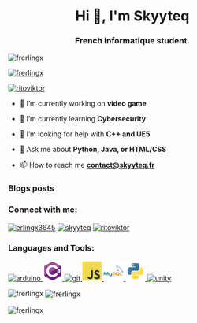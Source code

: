 <h1 align="center">Hi 👋, I'm Skyyteq</h1>
<h3 align="center">French informatique student.</h3>

<p align="left"> <img src="https://komarev.com/ghpvc/?username=frerlingx&label=Profile%20views&color=0e75b6&style=flat" alt="frerlingx" /> </p>

<p align="left"> <a href="https://github.com/ryo-ma/github-profile-trophy"><img src="https://github-profile-trophy.vercel.app/?username=frerlingx" alt="frerlingx" /></a> </p>

<p align="left"> <a href="https://twitter.com/ritoviktor" target="blank"><img src="https://img.shields.io/twitter/follow/ritoviktor?logo=twitter&style=for-the-badge" alt="ritoviktor" /></a> </p>

- 🔭 I’m currently working on **video game**

- 🌱 I’m currently learning **Cybersecurity**

- 🤝 I’m looking for help with **C++ and UE5**

- 💬 Ask me about **Python, Java, or HTML/CSS**

- 📫 How to reach me **contact@skyyteq.fr**

### Blogs posts
<!-- BLOG-POST-LIST:START -->
<!-- BLOG-POST-LIST:END -->

<h3 align="left">Connect with me:</h3>
<p align="left">
<a href="https://codepen.io/erlingx3645" target="blank"><img align="center" src="https://raw.githubusercontent.com/rahuldkjain/github-profile-readme-generator/master/src/images/icons/Social/codepen.svg" alt="erlingx3645" height="30" width="40" /></a>
<a href="https://dev.to/skyyteq" target="blank"><img align="center" src="https://raw.githubusercontent.com/rahuldkjain/github-profile-readme-generator/master/src/images/icons/Social/devto.svg" alt="skyyteq" height="30" width="40" /></a>
<a href="https://twitter.com/ritoviktor" target="blank"><img align="center" src="https://raw.githubusercontent.com/rahuldkjain/github-profile-readme-generator/master/src/images/icons/Social/twitter.svg" alt="ritoviktor" height="30" width="40" /></a>
</p>

<h3 align="left">Languages and Tools:</h3>
<p align="left"> <a href="https://www.arduino.cc/" target="_blank" rel="noreferrer"> <img src="https://cdn.worldvectorlogo.com/logos/arduino-1.svg" alt="arduino" width="40" height="40"/> </a> <a href="https://www.w3schools.com/cs/" target="_blank" rel="noreferrer"> <img src="https://raw.githubusercontent.com/devicons/devicon/master/icons/csharp/csharp-original.svg" alt="csharp" width="40" height="40"/> </a> <a href="https://git-scm.com/" target="_blank" rel="noreferrer"> <img src="https://www.vectorlogo.zone/logos/git-scm/git-scm-icon.svg" alt="git" width="40" height="40"/> </a> <a href="https://developer.mozilla.org/en-US/docs/Web/JavaScript" target="_blank" rel="noreferrer"> <img src="https://raw.githubusercontent.com/devicons/devicon/master/icons/javascript/javascript-original.svg" alt="javascript" width="40" height="40"/> </a> <a href="https://www.mysql.com/" target="_blank" rel="noreferrer"> <img src="https://raw.githubusercontent.com/devicons/devicon/master/icons/mysql/mysql-original-wordmark.svg" alt="mysql" width="40" height="40"/> </a> <a href="https://www.python.org" target="_blank" rel="noreferrer"> <img src="https://raw.githubusercontent.com/devicons/devicon/master/icons/python/python-original.svg" alt="python" width="40" height="40"/> </a> <a href="https://unity.com/" target="_blank" rel="noreferrer"> <img src="https://www.vectorlogo.zone/logos/unity3d/unity3d-icon.svg" alt="unity" width="40" height="40"/> </a> </p>

<p><img align="left" src="https://github-readme-stats.vercel.app/api/top-langs?username=frerlingx&show_icons=true&locale=en&layout=compact" alt="frerlingx" /></p>

<p>&nbsp;<img align="center" src="https://github-readme-stats.vercel.app/api?username=frerlingx&show_icons=true&locale=en" alt="frerlingx" /></p>

<p><img align="center" src="https://github-readme-streak-stats.herokuapp.com/?user=frerlingx&" alt="frerlingx" /></p>
